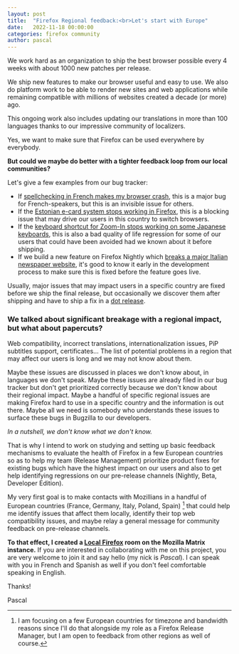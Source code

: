 ```yaml
---
layout: post
title:  "Firefox Regional feedback:<br>Let's start with Europe"
date:   2022-11-18 00:00:00
categories: firefox community
author: pascal
---
```


We work hard as an organization to ship the best browser possible every 4 weeks with about 1000 new patches per release.

We ship new features to make our browser useful and easy to use. We also do platform work to be able to render new sites and web applications while remaining compatible with millions of websites created a decade (or more) ago.

This ongoing work also includes updating our translations in more than 100 languages thanks to our impressive community of localizers.

Yes, we want to make sure that Firefox can be used everywhere by everybody.

**But could we maybe do better with a tighter feedback loop from our local communities?**

Let's give a few examples from our bug tracker:
* If [spellchecking in French makes my browser crash](https://bugzilla.mozilla.org/show_bug.cgi?id=1729232), this is a major bug for French-speakers, but this is an invisible issue for others.
* If the [Estonian e-card system stops working in Firefox](https://bugzilla.mozilla.org/show_bug.cgi?id=1636100), this is a blocking issue that may drive our users in this country to switch browsers.
* If the [keyboard shortcut for Zoom-In stops working on some Japanese keyboards](https://bugzilla.mozilla.org/show_bug.cgi?id=1661895), this is also a bad quality of life regression for some of our users that could have been avoided had we known about it before shipping.
* If we build a new feature on Firefox Nightly which [breaks a major Italian newspaper website](https://bugzilla.mozilla.org/show_bug.cgi?id=1798112), it's good to know it early in the development process to make sure this is fixed before the feature goes live.

Usually, major issues that may impact users in a specific country are fixed before we ship the final release, but occasionally we discover them after shipping and have to ship a fix in a [dot release](https://wiki.mozilla.org/Release_Management/Glossary#Dot_release).

### We talked about significant breakage with a regional impact, but what about papercuts?

Web compatibility, incorrect translations, internationalization issues, PiP subtitles support, certificates… The list of potential problems in a region that may affect our users is long and we may not know about them.

Maybe these issues are discussed in places we don't know about, in languages we don't speak. Maybe these issues are already filed in our bug tracker but don't get prioritized correctly because we don't know about their regional impact. Maybe a handful of specific regional issues are making Firefox hard to use in a specific country and the information is out there. Maybe all we need is somebody who understands these issues to surface these bugs in Bugzilla to our developers.

_In a nutshell, we don't know what we don't know._

That is why I intend to work on studying and setting up basic feedback mechanisms to evaluate the health of Firefox in a few European countries so as to help my team (Release Management) prioritize product fixes for existing bugs which have the highest impact on our users and also to get help identifying regressions on our pre-release channels (Nightly, Beta, Developer Edition).

My very first goal is to make contacts with Mozillians in a handful of European countries (France, Germany, Italy, Poland, Spain) [^1] that could help me identify issues that affect them locally, identify their top web compatibility issues, and maybe relay a general message for community feedback on pre-release channels.

**To that effect, I created a [Local Firefox](https://matrix.to/#/#local-firefox:mozilla.org) room on the Mozilla Matrix instance.**
If you are interested in collaborating with me on this project, you are very welcome to join it and say hello (my nick is _Pascal_). I can speak with you in French and Spanish as well if you don't feel comfortable speaking in English.

Thanks!

Pascal

[^1]: I am focusing on a few European countries for timezone and bandwidth reasons since I'll do that alongside my role as a Firefox Release Manager, but I am open to feedback from other regions as well of course.
